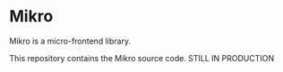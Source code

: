 # Mikro

Mikro is a micro-frontend library.

This repository contains the Mikro source code. STILL IN PRODUCTION
